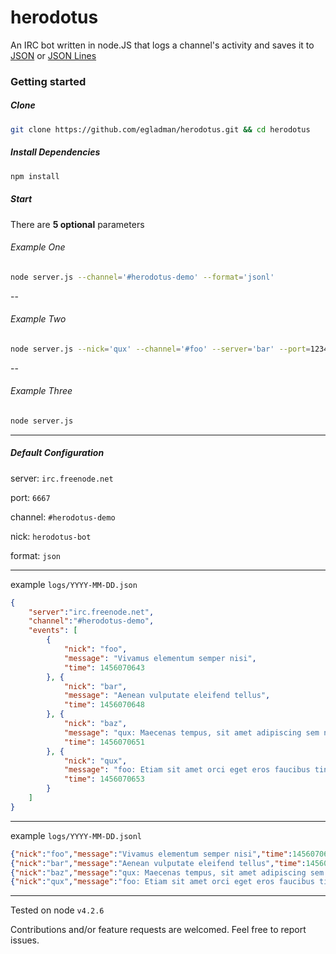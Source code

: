# herodotus
An IRC bot written in node.JS that logs a channel's activity and saves it to [JSON](http://json.org/) or [JSON Lines](http://jsonlines.org/)

### Getting started

##### Clone
```bash
git clone https://github.com/egladman/herodotus.git && cd herodotus
```
##### Install Dependencies
```bash
npm install
```



##### Start

There are **5 optional** parameters

###### Example One

```bash
node server.js --channel='#herodotus-demo' --format='jsonl'
```

--

###### Example Two

```bash
node server.js --nick='qux' --channel='#foo' --server='bar' --port=1234
```

--

###### Example Three

```bash
node server.js
```

---

##### Default Configuration

server: `irc.freenode.net`

port: `6667`

channel: `#herodotus-demo`

nick: `herodotus-bot`

format: `json`


---


example `logs/YYYY-MM-DD.json`

```json
{
	"server":"irc.freenode.net",
	"channel":"#herodotus-demo",
	"events": [
		{
			"nick": "foo",
			"message": "Vivamus elementum semper nisi",
			"time": 1456070643
		}, {
			"nick": "bar",
			"message": "Aenean vulputate eleifend tellus",
			"time": 1456070648
		}, {
			"nick": "baz",
			"message": "qux: Maecenas tempus, sit amet adipiscing sem neque sed ipsum",
			"time": 1456070651
		}, {
			"nick": "qux",
			"message": "foo: Etiam sit amet orci eget eros faucibus tincidunt",
			"time": 1456070653
		}
	]
}
```

---


example `logs/YYYY-MM-DD.jsonl`

```json
{"nick":"foo","message":"Vivamus elementum semper nisi","time":1456070643}
{"nick":"bar","message":"Aenean vulputate eleifend tellus","time":1456070648}
{"nick":"baz","message":"qux: Maecenas tempus, sit amet adipiscing sem neque sed ipsum","time":1456070651}
{"nick":"qux","message":"foo: Etiam sit amet orci eget eros faucibus tincidunt","time":1456070653}
```

---

Tested on node `v4.2.6`

Contributions and/or feature requests are welcomed. Feel free to report issues.
